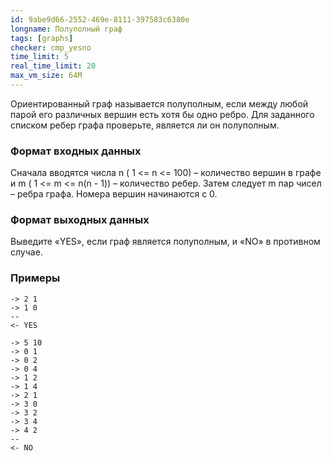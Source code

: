 ```yaml
---
id: 9abe9d66-2552-469e-8111-397583c6380e
longname: Полуполный граф
tags: [graphs]
checker: cmp_yesno
time_limit: 5
real_time_limit: 20
max_vm_size: 64M
---
```


Ориентированный граф называется полуполным, если между любой парой его различных вершин есть хотя бы одно ребро. Для заданного списком ребер графа проверьте, является ли он полуполным.


### Формат входных данных

Сначала вводятся числа n ( 1 <= n <= 100) – количество вершин в графе и m ( 1 <= m <= n(n - 1)) – количество ребер. Затем следует m пар чисел – ребра графа. Номера вершин начинаются с 0.

### Формат выходных данных

Выведите  «YES», если граф является полуполным, и «NO» в противном случае.

### Примеры

```
-> 2 1
-> 1 0
--
<- YES
```

```
-> 5 10
-> 0 1
-> 0 2
-> 0 4
-> 1 2
-> 1 4
-> 2 1
-> 3 0
-> 3 2
-> 3 4
-> 4 2
--
<- NO
```
